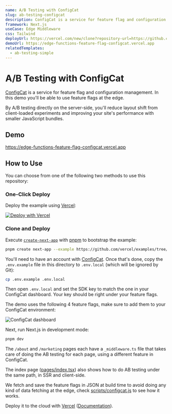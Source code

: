 ```yaml
---
name: A/B Testing with ConfigCat
slug: ab-testing-configcat
description: ConfigCat is a service for feature flag and configuration management. In this template you'll be able to use feature flags at the edge.
framework: Next.js
useCase: Edge Middleware
css: Tailwind
deployUrl: https://vercel.com/new/clone?repository-url=https://github.com/vercel/examples/tree/main/edge-middleware/feature-flag-configcat&env=NEXT_PUBLIC_CONFIGCAT_SDK_KEY&project-name=feature-flag-configcat&repository-name=feature-flag-configcat
demoUrl: https://edge-functions-feature-flag-configcat.vercel.app
relatedTemplates:
  - ab-testing-simple
---
```


# A/B Testing with ConfigCat

[ConfigCat](https://configcat.com) is a service for feature flag and configuration management. In this demo you'll be able to use feature flags at the edge.

By A/B testing directly on the server-side, you'll reduce layout shift from client-loaded experiments and improving your site's performance with smaller JavaScript bundles.

## Demo

https://edge-functions-feature-flag-configcat.vercel.app

## How to Use

You can choose from one of the following two methods to use this repository:

### One-Click Deploy

Deploy the example using [Vercel](https://vercel.com?utm_source=github&utm_medium=readme):

[![Deploy with Vercel](https://vercel.com/button)](https://vercel.com/new/clone?repository-url=https://github.com/vercel/examples/tree/main/edge-middleware/feature-flag-configcat&env=NEXT_PUBLIC_CONFIGCAT_SDK_KEY,FEATURE_FLAG_ABOUT_PAGE,FEATURE_FLAG_MARKETING_PAGE&project-name=feature-flag-configcat&repository-name=feature-flag-configcat)

### Clone and Deploy

Execute [`create-next-app`](https://github.com/vercel/next.js/tree/canary/packages/create-next-app) with [pnpm](https://pnpm.io/installation) to bootstrap the example:

```bash
pnpm create next-app --example https://github.com/vercel/examples/tree/main/edge-middleware/feature-flag-configcat feature-flag-configcat
```

You'll need to have an account with [ConfigCat](https://app.configcat.com/signup). Once that's done, copy the `.env.example` file in this directory to `.env.local` (which will be ignored by Git):

```bash
cp .env.example .env.local
```

Then open `.env.local` and set the SDK key to match the one in your ConfigCat dashboard. Your key should be right under your feature flags.

The demo uses the following 4 feature flags, make sure to add them to your ConfigCat environment:

![ConfigCat dashboard](docs/configcat.png)

Next, run Next.js in development mode:

```bash
pnpm dev
```

The `/about` and `/marketing` pages each have a `_middleware.ts` file that takes care of doing the AB testing for each page, using a different feature in ConfigCat.

The index page ([pages/index.tsx](pages/index.tsx)) also shows how to do AB testing under the same path, in SSR and client-side.

We fetch and save the feature flags in JSON at build time to avoid doing any kind of data fetching at the edge, check [scripts/configcat.js](scripts/configcat.js) to see how it works.

Deploy it to the cloud with [Vercel](https://vercel.com/new?utm_source=github&utm_medium=readme&utm_campaign=edge-middleware-eap) ([Documentation](https://nextjs.org/docs/deployment)).
